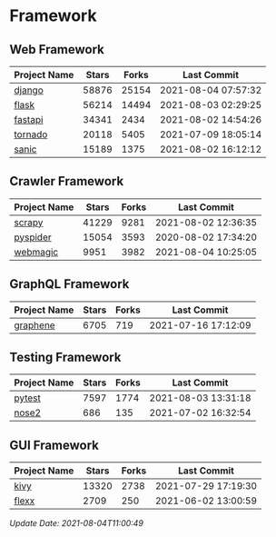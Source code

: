 # Framework

## Web Framework
| Project Name | Stars | Forks | Last Commit |
| ------------ | ----- | ----- | ----------- |
| [django](https://github.com/django/django) | 58876 | 25154 | 2021-08-04 07:57:32 |
| [flask](https://github.com/pallets/flask) | 56214 | 14494 | 2021-08-03 02:29:25 |
| [fastapi](https://github.com/tiangolo/fastapi) | 34341 | 2434 | 2021-08-02 14:54:26 |
| [tornado](https://github.com/tornadoweb/tornado) | 20118 | 5405 | 2021-07-09 18:05:14 |
| [sanic](https://github.com/sanic-org/sanic) | 15189 | 1375 | 2021-08-02 16:12:12 |

## Crawler Framework
| Project Name | Stars | Forks | Last Commit |
| ------------ | ----- | ----- | ----------- |
| [scrapy](https://github.com/scrapy/scrapy) | 41229 | 9281 | 2021-08-02 12:36:35 |
| [pyspider](https://github.com/binux/pyspider) | 15054 | 3593 | 2020-08-02 17:34:20 |
| [webmagic](https://github.com/code4craft/webmagic) | 9951 | 3982 | 2021-08-04 10:25:05 |

## GraphQL Framework
| Project Name | Stars | Forks | Last Commit |
| ------------ | ----- | ----- | ----------- |
| [graphene](https://github.com/graphql-python/graphene) | 6705 | 719 | 2021-07-16 17:12:09 |

## Testing Framework
| Project Name | Stars | Forks | Last Commit |
| ------------ | ----- | ----- | ----------- |
| [pytest](https://github.com/pytest-dev/pytest) | 7597 | 1774 | 2021-08-03 13:31:18 |
| [nose2](https://github.com/nose-devs/nose2) | 686 | 135 | 2021-07-02 16:32:54 |

## GUI Framework
| Project Name | Stars | Forks | Last Commit |
| ------------ | ----- | ----- | ----------- |
| [kivy](https://github.com/kivy/kivy) | 13320 | 2738 | 2021-07-29 17:19:30 |
| [flexx](https://github.com/flexxui/flexx) | 2709 | 250 | 2021-06-02 13:00:59 |

*Update Date: 2021-08-04T11:00:49*